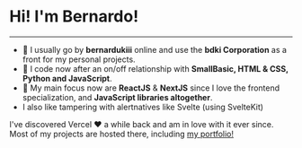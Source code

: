 <h1>Hi! I'm Bernardo!</h1>
<hr></hr>
<ul>
  <li> 👋 I usually go by <strong>bernardukiii</strong> online and use the <strong>bdki Corporation</strong> as a front for my personal projects.</li>
  <li> 👀 I code now after an on/off relationship with <strong>SmallBasic, HTML & CSS, Python and JavaScript</strong>.</li>
  <li> 🌱 My main focus now are <strong>ReactJS</strong> & <strong>NextJS</strong> since I love the frontend specialization, and <strong>JavaScript libraries altogether</strong>.</li>
  <li>I also like tampering with alertnatives like Svelte (using SvelteKit)</li>
 </ul>
 
 I've discovered Vercel ❤️ a while back and am in love with it ever since. Most of my projects are hosted there, including <a href="https://bdki-portfolio.vercel.app">my portfolio!</a>
